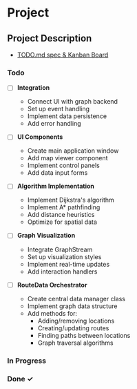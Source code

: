 # Project

## Project Description

* [TODO.md spec & Kanban Board](https://bit.ly/3fCwKfM)

### Todo

* [ ] **Integration**
  * Connect UI with graph backend
  * Set up event handling
  * Implement data persistence
  * Add error handling

* [ ] **UI Components**
  * Create main application window
  * Add map viewer component
  * Implement control panels
  * Add data input forms

* [ ] **Algorithm Implementation**
  * Implement Dijkstra's algorithm
  * Implement A* pathfinding
  * Add distance heuristics
  * Optimize for spatial data

* [ ] **Graph Visualization**
  * Integrate GraphStream
  * Set up visualization styles
  * Implement real-time updates
  * Add interaction handlers

* [ ] **RouteData Orchestrator**
  * Create central data manager class
  * Implement graph data structure
  * Add methods for:
    * Adding/removing locations
    * Creating/updating routes
    * Finding paths between locations
    * Graph traversal algorithms

### In Progress

### Done ✓
